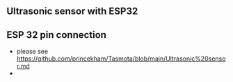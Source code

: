 ## Ultrasonic sensor with ESP32

## ESP 32 pin connection

- please see https://github.com/princekham/Tasmota/blob/main/Ultrasonic%20sensor.md
- 

